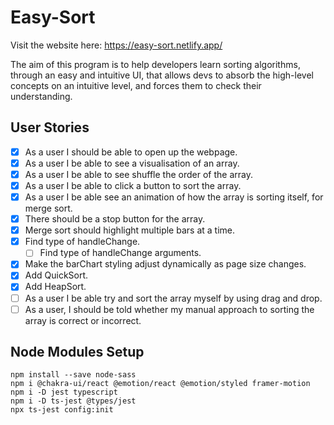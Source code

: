 # Easy-Sort

Visit the website here: https://easy-sort.netlify.app/

The aim of this program is to help developers learn sorting algorithms, through an easy and intuitive UI, that allows devs to absorb the high-level concepts on an intuitive level, and forces them to check their understanding.

## User Stories

- [x] As a user I should be able to open up the webpage.
- [x] As a user I be able to see a visualisation of an array.
- [x] As a user I be able to see shuffle the order of the array.
- [x] As a user I be able to click a button to sort the array.
- [x] As a user I be able see an animation of how the array is sorting itself, for merge sort.
- [x] There should  be a stop button for the array.
- [x] Merge sort should highlight multiple bars at a time.
- [x] Find type of handleChange.
  - [ ] Find type of handleChange arguments.
- [x] Make the barChart styling adjust dynamically as page size changes.
- [x] Add QuickSort.
- [x] Add HeapSort.
- [ ] As a user I be able try and sort the array myself by using drag and drop.
- [ ] As a user, I should be told whether my manual approach to sorting the array is correct or incorrect.

## Node Modules Setup

```
npm install --save node-sass
npm i @chakra-ui/react @emotion/react @emotion/styled framer-motion
npm i -D jest typescript
npm i -D ts-jest @types/jest
npx ts-jest config:init
```
